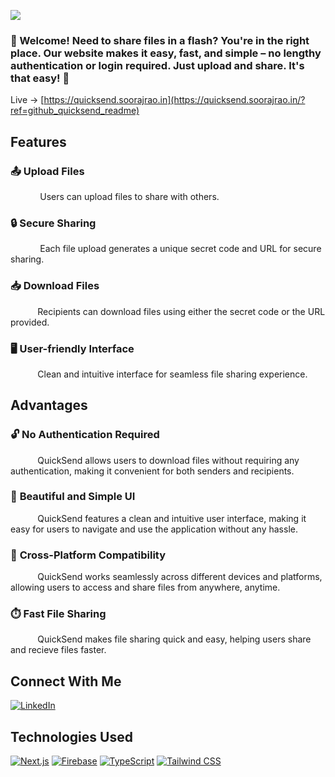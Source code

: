![](https://viewcount.soorajrao.in/api/sooraj-quicksend-repo?text=Repo-Views)


### 🎉 Welcome! Need to share files in a flash? You're in the right place. Our website makes it easy, fast, and simple – no lengthy authentication or login required. Just upload and share. It's that easy! 💨

Live -> [https://quicksend.soorajrao.in](https://quicksend.soorajrao.in/?ref=github_quicksend_readme)

## Features

### 📤 **Upload Files**

&nbsp;&nbsp;&nbsp;&nbsp;&nbsp;&nbsp;&nbsp;&nbsp;&nbsp;&nbsp;&nbsp; Users can upload files to share with others.

### 🔒 **Secure Sharing**

&nbsp;&nbsp;&nbsp;&nbsp;&nbsp;&nbsp;&nbsp;&nbsp;&nbsp;&nbsp;&nbsp; Each file upload generates a unique secret code and URL for secure sharing.

### 📥 **Download Files**

&nbsp;&nbsp;&nbsp;&nbsp;&nbsp;&nbsp;&nbsp;&nbsp;&nbsp;&nbsp;&nbsp;Recipients can download files using either the secret code or the URL provided.

### 🖥️ **User-friendly Interface**

&nbsp;&nbsp;&nbsp;&nbsp;&nbsp;&nbsp;&nbsp;&nbsp;&nbsp;&nbsp;&nbsp;Clean and intuitive interface for seamless file sharing experience.

## Advantages

### 🔓 **No Authentication Required**

&nbsp;&nbsp;&nbsp;&nbsp;&nbsp;&nbsp;&nbsp;&nbsp;&nbsp;&nbsp;&nbsp;QuickSend allows users to download files without requiring any authentication, making it convenient for both senders and recipients.

### 🎨 **Beautiful and Simple UI**

&nbsp;&nbsp;&nbsp;&nbsp;&nbsp;&nbsp;&nbsp;&nbsp;&nbsp;&nbsp;&nbsp;QuickSend features a clean and intuitive user interface, making it easy for users to navigate and use the application without any hassle.

### 📱 **Cross-Platform Compatibility**

&nbsp;&nbsp;&nbsp;&nbsp;&nbsp;&nbsp;&nbsp;&nbsp;&nbsp;&nbsp;&nbsp;QuickSend works seamlessly across different devices and platforms, allowing users to access and share files from anywhere, anytime.

### ⏱️ Fast File Sharing

&nbsp;&nbsp;&nbsp;&nbsp;&nbsp;&nbsp;&nbsp;&nbsp;&nbsp;&nbsp;&nbsp;QuickSend makes file sharing quick and easy, helping users share and recieve files faster.

## Connect With Me

[![LinkedIn](https://img.shields.io/badge/LinkedIn-0077B5?logo=linkedin&logoColor=white)](https://www.linkedin.com/in/sooraj-%E2%80%8Erao-323b352a2/)

## Technologies Used

[![Next.js](https://img.shields.io/badge/Next.js-000000?style=for-the-badge&logo=next.js&logoColor=white)](https://nextjs.org/)
[![Firebase](https://img.shields.io/badge/Firebase-FFCA28?style=for-the-badge&logo=firebase&logoColor=black)](https://firebase.google.com/)
[![TypeScript](https://img.shields.io/badge/TypeScript-3178C6?style=for-the-badge&logo=typescript&logoColor=white)](https://www.typescriptlang.org/)
[![Tailwind CSS](https://img.shields.io/badge/Tailwind%20CSS-38B2AC?style=for-the-badge&logo=tailwind-css&logoColor=white)](https://tailwindcss.com/)
